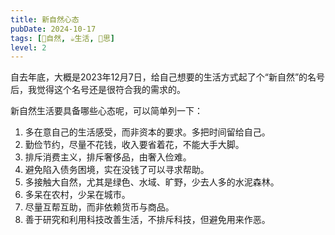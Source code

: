 ```yaml
---
title: 新自然心态
pubDate: 2024-10-17
tags: [🌳自然, ☕️生活, 🤔思]
level: 2
---
```


自去年底，大概是2023年12月7日，给自己想要的生活方式起了个“新自然”的名号后，我觉得这个名号还是很符合我的需求的。

新自然生活要具备哪些心态呢，可以简单列一下：

1. 多在意自己的生活感受，而非资本的要求。多把时间留给自己。
2. 勤俭节约，尽量不花钱，收入要省着花，不能大手大脚。
3. 排斥消费主义，排斥奢侈品，由奢入俭难。
4. 避免陷入债务困境，实在没钱了可以寻求帮助。
5. 多接触大自然，尤其是绿色、水域、旷野，少去人多的水泥森林。
6. 多呆在农村，少呆在城市。
7. 尽量互帮互助，而非依赖货币与商品。
8. 善于研究和利用科技改善生活，不排斥科技，但避免用来作恶。
